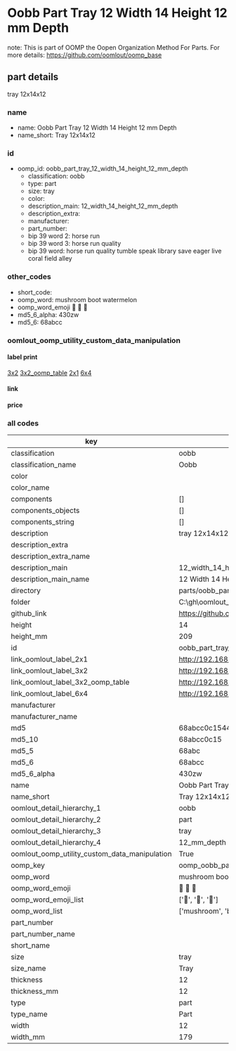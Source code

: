 # Oobb Part Tray 12 Width 14 Height 12 mm Depth  

note: This is part of OOMP the Oopen Organization Method For Parts. For more details: https://github.com/oomlout/oomp_base

##  part details
  



tray 12x14x12



### name
* name: Oobb Part Tray 12 Width 14 Height 12 mm Depth
* name_short: Tray 12x14x12 
### id
* oomp_id: oobb_part_tray_12_width_14_height_12_mm_depth
  * classification: oobb
  * type: part
  * size: tray
  * color: 
  * description_main: 12_width_14_height_12_mm_depth
  * description_extra: 
  * manufacturer: 
  * part_number: 
  * bip 39 word 2: horse run
  * bip 39 word 3: horse run quality
  * bip 39 word: horse run quality tumble speak library save eager live coral field alley

### other_codes
* short_code: 
* oomp_word: mushroom boot watermelon
* oomp_word_emoji :mushroom: :boot: :watermelon:
* md5_6_alpha: 430zw
* md5_6: 68abcc






### oomlout_oomp_utility_custom_data_manipulation
#### label print
[3x2](http://192.168.1.245:1112/?label=oomp%20430zw)
[3x2_oomp_table](http://192.168.1.108:1112/?label=oomp%20430zw)
[2x1](http://192.168.1.242:1112/?label=oomp%20430zw)
[6x4](http://192.168.1.55:1112/?label=oomp%20430zw)    

#### link

                              

#### price







### all codes 
| key | value |  
| --- | --- |  
| classification | oobb |  
| classification_name | Oobb |  
| color |  |  
| color_name |  |  
| components | [] |  
| components_objects | [] |  
| components_string | [] |  
| description | tray 12x14x12 |  
| description_extra |  |  
| description_extra_name |  |  
| description_main | 12_width_14_height_12_mm_depth |  
| description_main_name | 12 Width 14 Height 12 mm Depth |  
| directory | parts/oobb_part_tray_12_width_14_height_12_mm_depth |  
| folder | C:\gh\oomlout_oobb_version_4_generated_parts\parts\oobb_part_tray_12_width_14_height_12_mm_depth |  
| github_link | https://github.com/oomlout/oomlout_oomp_part_src/tree/main/parts/oobb_part_tray_12_width_14_height_12_mm_depth |  
| height | 14 |  
| height_mm | 209 |  
| id | oobb_part_tray_12_width_14_height_12_mm_depth |  
| link_oomlout_label_2x1 | http://192.168.1.242:1112/?label=oomp%20430zw |  
| link_oomlout_label_3x2 | http://192.168.1.245:1112/?label=oomp%20430zw |  
| link_oomlout_label_3x2_oomp_table | http://192.168.1.108:1112/?label=oomp%20430zw |  
| link_oomlout_label_6x4 | http://192.168.1.55:1112/?label=oomp%20430zw |  
| manufacturer |  |  
| manufacturer_name |  |  
| md5 | 68abcc0c1544f7fa04686ea55e6f536e |  
| md5_10 | 68abcc0c15 |  
| md5_5 | 68abc |  
| md5_6 | 68abcc |  
| md5_6_alpha | 430zw |  
| name | Oobb Part Tray 12 Width 14 Height 12 mm Depth |  
| name_short | Tray 12x14x12  |  
| oomlout_detail_hierarchy_1 | oobb |  
| oomlout_detail_hierarchy_2 | part |  
| oomlout_detail_hierarchy_3 | tray |  
| oomlout_detail_hierarchy_4 | 12_mm_depth |  
| oomlout_oomp_utility_custom_data_manipulation | True |  
| oomp_key | oomp_oobb_part_tray_12_width_14_height_12_mm_depth |  
| oomp_word | mushroom boot watermelon |  
| oomp_word_emoji | :mushroom: :boot: :watermelon: |  
| oomp_word_emoji_list | [':mushroom:', ':boot:', ':watermelon:'] |  
| oomp_word_list | ['mushroom', 'boot', 'watermelon'] |  
| part_number |  |  
| part_number_name |  |  
| short_name |  |  
| size | tray |  
| size_name | Tray |  
| thickness | 12 |  
| thickness_mm | 12 |  
| type | part |  
| type_name | Part |  
| width | 12 |  
| width_mm | 179 |  
